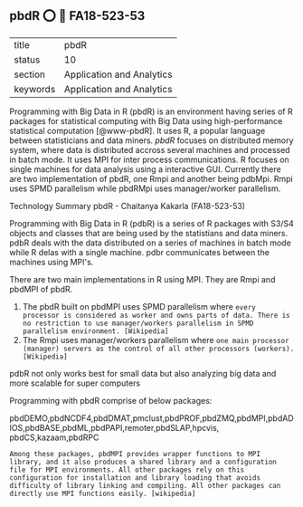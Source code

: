 ## pbdR :o: :wave: FA18-523-53


|          |                           |
| -------- | ------------------------- |
| title    | pbdR                      | 
| status   | 10                        |
| section  | Application and Analytics |
| keywords | Application and Analytics |



Programming with Big Data in R (pbdR) is an environment having series
of R packages for statistical computing with Big Data using
high-performance statistical computation [@www-pbdR]. It uses R, a
popular language between statisticians and data miners. *pbdR* focuses
on distributed memory system, where data is distributed accross
several machines and processed in batch mode. It uses MPI for inter
process communications. R focuses on single machines for data analysis
using a interactive GUI. Currently there are two implementation of
pbdR, one Rmpi and another being pdbMpi.  Rmpi uses SPMD parallelism
while pbdRMpi uses manager/worker parallelism.


Technology Summary pbdR - Chaitanya Kakarla (FA18-523-53)

Programming with Big Data in R (pdbR) is a series of R packages with S3/S4 objects and classes 
that are being used by the statistians and data miners. pdbR deals with the data distributed on a 
series of machines in batch mode while R delas with a single machine. pdbr communicates between the 
machines using MPI's.

There are two main implementations in R using MPI. They are Rmpi and pbdMPI of pbdR.

1. The pbdR built on pbdMPI uses SPMD parallelism where 
``every processor is considered as worker and owns parts of data. There is no restriction to use manager/workers parallelism
in SPMD parallelism environment. [Wikipedia]``
2. The Rmpi uses manager/workers parallelism where 
``one main processor (manager) servers as the control of all other processors (workers). [Wikipedia]``

pdbR not only works best for small data but also analyzing big data and more scalable for super computers

Programming with pbdR comprise of below packages:

pbdDEMO,pbdNCDF4,pbdDMAT,pmclust,pbdPROF,pbdZMQ,pbdMPI,pbdADIOS,pbdBASE,pbdML,pbdPAPI,remoter,pbdSLAP,hpcvis,
pbdCS,kazaam,pbdRPC

``Among these packages, pbdMPI provides wrapper functions to MPI library, and it also produces a shared library and a configuration file for MPI environments. All other packages rely on this configuration for installation and library loading that avoids difficulty of library linking and compiling. All other packages can directly use MPI functions easily. [wikipedia] ``
